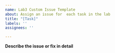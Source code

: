 ```yaml
---
name: Lab3 Custom Issue Template
about: Assign an issue for  each task in the lab
title: "[Task]"
labels: ''
assignees: ''

---
```


**Describe the issue or fix in detail**
